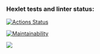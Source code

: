 ### Hexlet tests and linter status:
[![Actions Status](https://github.com/NastyaSia04/frontend-project-46/actions/workflows/hexlet-check.yml/badge.svg)](https://github.com/NastyaSia04/frontend-project-46/actions)

[![Maintainability](https://api.codeclimate.com/v1/badges/d4219790822ebd435721/maintainability)](https://codeclimate.com/github/NastyaSia04/frontend-project-46/maintainability)

<a href="https://asciinema.org/a/jqLzp12psgIhH0gXDKiLqBXhi" target="_blank"><img src="https://asciinema.org/a/jqLzp12psgIhH0gXDKiLqBXhi.svg" /></a>